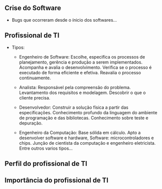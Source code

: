 ## Crise do Software

- Bugs que ocorreram desde o ínicio dos softwares...

## Profissional de TI

- Tipos:
    - Engenheiro de Software: Escolhe, especifica os processos de planejamento, gerência e produção a serem implementados. Acompanha e avalia o desenvolvimento. Verifica se o processo é executado de forma eficiente e efetiva. Reavalia o processo continuamente.

    - Analista: Responsável pela compreensão do problema. Levantamento dos requisitos e modelagem. Descobrir o que o cliente precisa.

    - Desenvolvedor: Construir a solução física a partir das especificações. Conhecimento profundo da linguagem do ambiente de programação e das bibliotecas. Conhecimento sobre teste e depuração.

    - Engenheiro da Computação: Base sólida em cálculo. Apto a desenvolver software e hardware, Software: microcontroladores e chips. Junção de cientista da computação e engenheiro eletricista.
    Entre outros varios tipos...

## Perfil do profissional de TI
## Importância do profissional de TI
